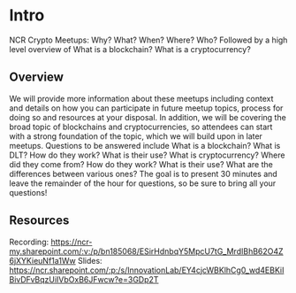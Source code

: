 # Intro
 NCR Crypto Meetups: Why? What? When? Where? Who? Followed by a high level overview of What is a blockchain? What is a cryptocurrency? 

## Overview
 We will provide more information about these meetups including context and details on how you can participate in future meetup topics, process for doing so and resources at your disposal. In addition, we will be covering the broad topic of blockchains and cryptocurrencies, so attendees can start with a strong foundation of the topic, which we will build upon in later meetups. Questions to be answered include What is a blockchain? What is DLT? How do they work? What is their use? What is cryptocurrency? Where did they come from? How do they work? What is their use? What are the differences between various ones? The goal is to present 30 minutes and leave the remainder of the hour for questions, so be sure to bring all your questions!

## Resources
Recording: https://ncr-my.sharepoint.com/:v:/p/bn185068/ESirHdnbqY5MpcU7tG_MrdIBhB62O4Z6jXYKieuNf1a1Ww
Slides: https://ncr.sharepoint.com/:p:/s/InnovationLab/EY4cjcWBKlhCg0_wd4EBKiIBivDFvBqzUiIVbOxB6JFwcw?e=3GDp2T
